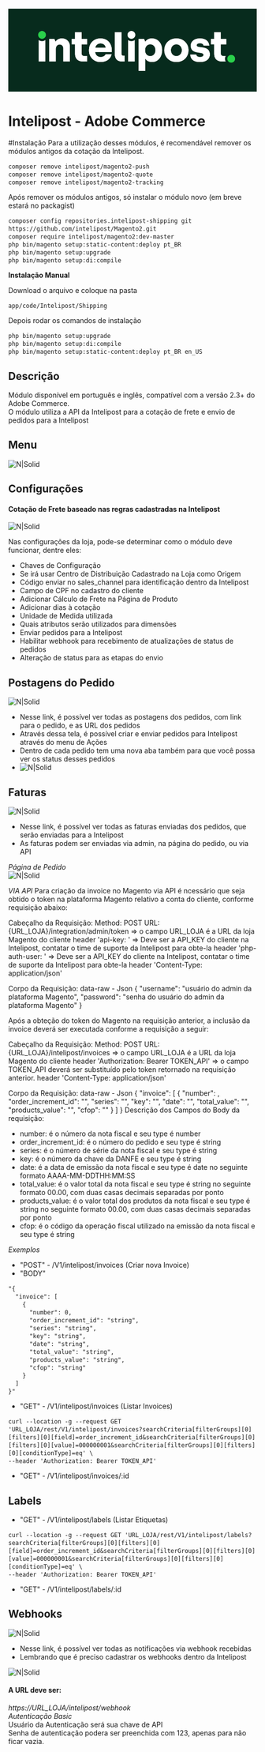 ![N|Solid](view/frontend/web/images/readme/logo.png)

# Intelipost - Adobe Commerce


#Instalação
Para a utilização desses módulos, é recomendável remover os módulos antigos da cotação da Intelipost.
```
composer remove intelipost/magento2-push
composer remove intelipost/magento2-quote
composer remove intelipost/magento2-tracking
```

Após remover os módulos antigos, só instalar o módulo novo (em breve estará no packagist)
```
composer config repositories.intelipost-shipping git https://github.com/intelipost/Magento2.git
composer require intelipost/magento2:dev-master
php bin/magento setup:static-content:deploy pt_BR
php bin/magento setup:upgrade
php bin/magento setup:di:compile
```


**Instalação Manual**

Download o arquivo e coloque na pasta
```
app/code/Intelipost/Shipping
```

Depois rodar os comandos de instalação

```
php bin/magento setup:upgrade
php bin/magento setup:di:compile
php bin/magento setup:static-content:deploy pt_BR en_US
```

## Descrição
Módulo disponível em português e inglês, compatível com a versão 2.3+ do Adobe Commerce.  
O módulo utiliza a API da Intelipost para a cotação de frete e envio de pedidos para a Intelipost

## Menu
![N|Solid](view/frontend/web/images/readme/menu.gif)

## Configurações

#### Cotação de Frete baseado nas regras cadastradas na Intelipost  

![N|Solid](view/frontend/web/images/readme/settings.png)  

Nas configurações da loja, pode-se determinar como o módulo deve funcionar, dentre eles:
- Chaves de Configuração   
- Se irá usar Centro de Distribuição Cadastrado na Loja como Origem  
- Código enviar no sales_channel para identificação dentro da Intelipost  
- Campo de CPF no cadastro do cliente  
- Adicionar Cálculo de Frete na Página de Produto  
- Adicionar dias à cotação  
- Unidade de Medida utilizada  
- Quais atributos serão utilizados para dimensões  
- Enviar pedidos para a Intelipost  
- Habilitar webhook para recebimento de atualizações de status de pedidos  
- Alteração de status para as etapas do envio  

## Postagens do Pedido  

![N|Solid](view/frontend/web/images/readme/postagens.png)  

- Nesse link, é possível ver todas as postagens dos pedidos, com link para o pedido, e as URL dos pedidos
- Através dessa tela, é possível criar e enviar pedidos para Intelipost através do menu de Ações
- Dentro de cada pedido tem uma nova aba também para que você possa ver os status desses pedidos
- ![N|Solid](view/frontend/web/images/readme/order.png)  

## Faturas

![N|Solid](view/frontend/web/images/readme/invoices.png)  

- Nesse link, é possível ver todas as faturas enviadas dos pedidos, que serão enviadas para a Intelipost
- As faturas podem ser enviadas via admin, na página do pedido, ou via API  
  
*Página de Pedido*  
![N|Solid](view/frontend/web/images/readme/invoice-order.png)

*VIA API*
Para criação da invoice no Magento via API é ncessário que seja obtido o token na plataforma Magento relativo a conta do cliente, conforme requisição abaixo:

Cabeçalho da Requisição:
Method: POST
URL: {URL_LOJA}/integration/admin/token => o campo URL_LOJA é a URL da loja Magento do cliente
header 'api-key: '  => Deve ser a API_KEY do cliente na Intelipost, contatar o time de suporte da Intelipost para obte-la
header 'php-auth-user:  ' => Deve ser a API_KEY do cliente na Intelipost, contatar o time de suporte da Intelipost para obte-la
header 'Content-Type: application/json' 

Corpo da Requisição:
data-raw - Json
{
    "username": "usuário do admin da plataforma Magento",
    "password": "senha do usuário do admin da plataforma Magento"
}

Após a obteção do token do Magento na requisição anterior, a inclusão da invoice deverá ser executada conforme a requisição a seguir:

Cabeçalho da Requisição:
Method: POST
URL: {URL_LOJA}/intelipost/invoices => o campo URL_LOJA é a URL da loja Magento do cliente
header 'Authorization: Bearer TOKEN_API' => o campo TOKEN_API deverá ser substituído pelo token retornado na requisição anterior.
header 'Content-Type: application/json' 

Corpo da Requisição:
data-raw - Json
{
    "invoice": [
        {
            "number": ,
            "order_increment_id": "",
            "series": "",
            "key": "",
            "date": "",
            "total_value": "",
            "products_value": "",
            "cfop": ""
        }
    ]
}
Descrição dos Campos do Body da requisição:
- number: é o número da nota fiscal e seu type é number
- order_increment_id: é o número do pedido e seu type é string
- series: é o número de série da nota fiscal e seu type é string
- key: é o número da chave da DANFE e seu type é string
- date: é a data de emissão da nota fiscal e seu type é date no seguinte formato AAAA-MM-DDTHH:MM:SS
- total_value: é o valor total da nota fiscal e seu type é string no seguinte formato 00.00, com duas casas decimais separadas por ponto
- products_value: é o valor total dos produtos da nota fiscal e seu type é string no seguinte formato 00.00, com duas casas decimais separadas por ponto
- cfop: é o código da operação fiscal utilizado na emissão da nota fiscal e seu type é string


*Exemplos*

- "POST" - /V1/intelipost/invoices (Criar nova Invoice)  
- "BODY"  
```
"{
  "invoice": [
    {
      "number": 0,
      "order_increment_id": "string",
      "series": "string",
      "key": "string",
      "date": "string",
      "total_value": "string",
      "products_value": "string",
      "cfop": "string"
    }
  ]
}"   
```
- "GET" - /V1/intelipost/invoices (Listar Invoices)
```
curl --location -g --request GET 'URL_LOJA/rest/V1/intelipost/invoices?searchCriteria[filterGroups][0][filters][0][field]=order_increment_id&searchCriteria[filterGroups][0][filters][0][value]=000000001&searchCriteria[filterGroups][0][filters][0][conditionType]=eq' \
--header 'Authorization: Bearer TOKEN_API'
```
- "GET" - /V1/intelipost/invoices/:id


## Labels
- "GET" - /V1/intelipost/labels (Listar Etiquetas)
```
curl --location -g --request GET 'URL_LOJA/rest/V1/intelipost/labels?searchCriteria[filterGroups][0][filters][0][field]=order_increment_id&searchCriteria[filterGroups][0][filters][0][value]=000000001&searchCriteria[filterGroups][0][filters][0][conditionType]=eq' \
--header 'Authorization: Bearer TOKEN_API'
```
- "GET" - /V1/intelipost/labels/:id


## Webhooks

![N|Solid](view/frontend/web/images/readme/webhooks.png)

- Nesse link, é possível ver todas as notificações via webhook recebidas
- Lembrando que é preciso cadastrar os webhooks dentro da Intelipost

![N|Solid](view/frontend/web/images/readme/webhook-intelipost.gif)

#### A URL deve ser:  
_https://URL_LOJA/intelipost/webhook_  
*Autenticação Basic*  
Usuário da Autenticação será sua chave de API  
Senha de autenticação podera ser preenchida com 123, apenas para não ficar vazia.  

